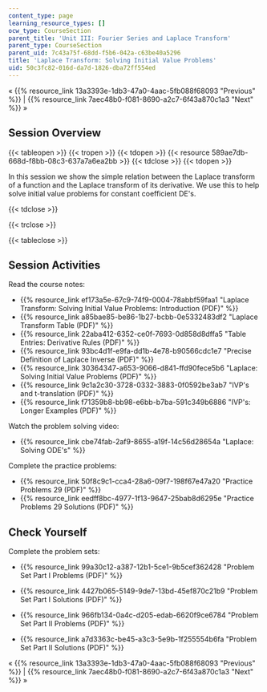 ```yaml
---
content_type: page
learning_resource_types: []
ocw_type: CourseSection
parent_title: 'Unit III: Fourier Series and Laplace Transform'
parent_type: CourseSection
parent_uid: 7c43a75f-68dd-f5b6-042a-c63be40a5296
title: 'Laplace Transform: Solving Initial Value Problems'
uid: 50c3fc82-016d-da7d-1826-dba72ff554ed
---
```


« {{% resource_link 13a3393e-1db3-47a0-4aac-5fb088f68093 "Previous" %}} | {{% resource_link 7aec48b0-f081-8690-a2c7-6f43a870c1a3 "Next" %}} »

Session Overview
----------------

{{< tableopen >}}
{{< tropen >}}
{{< tdopen >}}
{{< resource 589ae7db-668d-f8bb-08c3-637a7a6ea2bb >}}
{{< tdclose >}}
{{< tdopen >}}


In this session we show the simple relation between the Laplace transform of a function and the Laplace transform of its derivative. We use this to help solve initial value problems for constant coefficient DE's.


{{< tdclose >}}

{{< trclose >}}

{{< tableclose >}}

Session Activities
------------------

Read the course notes:

*   {{% resource_link ef173a5e-67c9-74f9-0004-78abbf59faa1 "Laplace Transform: Solving Initial Value Problems: Introduction (PDF)" %}}
*   {{% resource_link a85bae85-be86-1b27-bcbb-0e5332483df2 "Laplace Transform Table (PDF)" %}}
*   {{% resource_link 22aba412-6352-ce0f-7693-0d858d8dffa5 "Table Entries: Derivative Rules (PDF)" %}}
*   {{% resource_link 93bc4d1f-e9fa-dd1b-4e78-b90566cdc1e7 "Precise Definition of Laplace Inverse (PDF)" %}}
*   {{% resource_link 30364347-a653-9066-d841-ffd90fece5b6 "Laplace: Solving Initial Value Problems (PDF)" %}}
*   {{% resource_link 9c1a2c30-3728-0332-3883-0f0592be3ab7 "IVP's and t-translation (PDF)" %}}
*   {{% resource_link f71359b8-bb98-e6bb-b7ba-591c349b6886 "IVP's: Longer Examples (PDF)" %}}

Watch the problem solving video:

*   {{% resource_link cbe74fab-2af9-8655-a19f-14c56d28654a "Laplace: Solving ODE's" %}}

Complete the practice problems:

*   {{% resource_link 50f8c9c1-cca4-28a6-09f7-198f67e47a20 "Practice Problems 29 (PDF)" %}}
*   {{% resource_link eedff8bc-4977-1f13-9647-25bab8d6295e "Practice Problems 29 Solutions (PDF)" %}}

Check Yourself
--------------

Complete the problem sets:

*   {{% resource_link 99a30c12-a387-12b1-5ce1-9b5cef362428 "Problem Set Part I Problems (PDF)" %}}
*   {{% resource_link 4427b065-5149-9de7-13bd-45ef870c21b9 "Problem Set Part I Solutions (PDF)" %}}
  
*   {{% resource_link 966fb134-0a4c-d205-edab-6620f9ce6784 "Problem Set Part II Problems (PDF)" %}}
*   {{% resource_link a7d3363c-be45-a3c3-5e9b-1f255554b6fa "Problem Set Part II Solutions (PDF)" %}}

« {{% resource_link 13a3393e-1db3-47a0-4aac-5fb088f68093 "Previous" %}} | {{% resource_link 7aec48b0-f081-8690-a2c7-6f43a870c1a3 "Next" %}} »